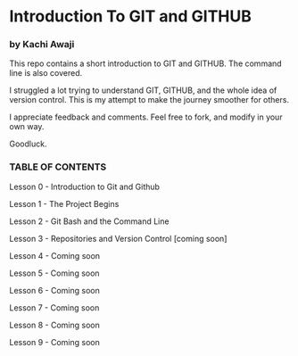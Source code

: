 # Introduction To GIT and GITHUB
### by Kachi Awaji

This repo contains a short introduction to GIT and GITHUB. The command line is also covered. 

I struggled a lot trying to understand GIT, GITHUB, and the whole idea of version control. This is my attempt to make the journey smoother for others. 

I appreciate feedback and comments. Feel free to fork, and modify in your own way.

Goodluck.

### TABLE OF CONTENTS
 Lesson 0 - Introduction to Git and Github

 Lesson 1 - The Project Begins

 Lesson 2 - Git Bash and the Command Line

 Lesson 3 - Repositories and Version Control [coming soon]

 Lesson 4 - Coming soon 

 Lesson 5 - Coming soon 

 Lesson 6 - Coming soon 

 Lesson 7 - Coming soon 

 Lesson 8 - Coming soon 

 Lesson 9 - Coming soon 
